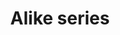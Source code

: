 ---
title: Alike series
description:
price: "80.00"
category: Available for all.
images: 
    - /assets/img/character1.png
---